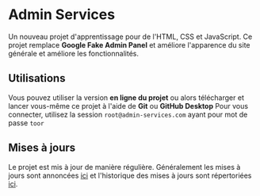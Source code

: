 # Admin Services
Un nouveau projet d'apprentissage pour de l'HTML, CSS et JavaScript. Ce projet remplace **Google Fake Admin Panel** et améliore l'apparence du site générale et améliore les fonctionnalités.
## Utilisations
Vous pouvez utiliser la version **en ligne du projet** ou alors télécharger et lancer vous-même ce projet à l'aide de **Git** ou **GitHub Desktop**
Pour vous connecter, utilisez la session ``root@admin-services.com`` ayant pour mot de passe ``toor``
## Mises à jours
Le projet est mis à jour de manière régulière. Généralement les mises à jours sont annoncées [ici](https://enioaiello.github.io/admin-services/support/changes.html) et l'historique des mises à jours sont répertoriées [ici](https://enioaiello.github.io/admin-services/support/update.html).
